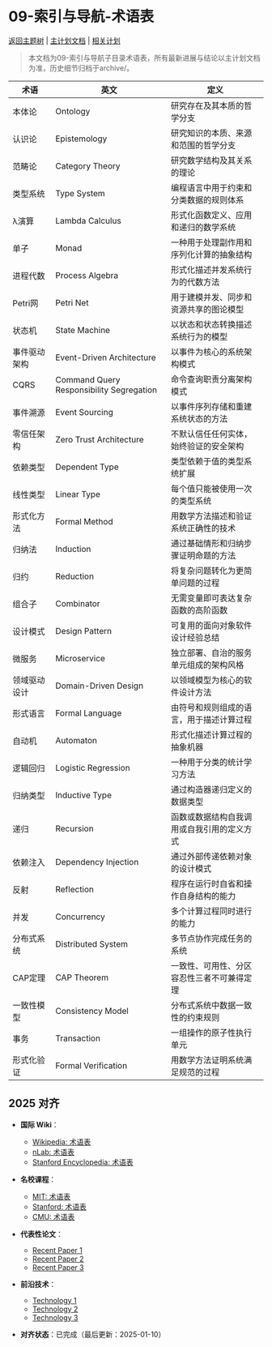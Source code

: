 ﻿# 09-索引与导航-术语表

[返回主题树](../00-主题树与内容索引.md) | [主计划文档](../00-形式化架构理论统一计划.md) | [相关计划](../13-项目报告与总结/递归合并计划.md)

> 本文档为09-索引与导航子目录术语表，所有最新进展与结论以主计划文档为准，历史细节归档于archive/。

| 术语 | 英文 | 定义 |
|------|------|------|
| 本体论 | Ontology | 研究存在及其本质的哲学分支 |
| 认识论 | Epistemology | 研究知识的本质、来源和范围的哲学分支 |
| 范畴论 | Category Theory | 研究数学结构及其关系的理论 |
| 类型系统 | Type System | 编程语言中用于约束和分类数据的规则体系 |
| λ演算 | Lambda Calculus | 形式化函数定义、应用和递归的数学系统 |
| 单子 | Monad | 一种用于处理副作用和序列化计算的抽象结构 |
| 进程代数 | Process Algebra | 形式化描述并发系统行为的代数方法 |
| Petri网 | Petri Net | 用于建模并发、同步和资源共享的图论模型 |
| 状态机 | State Machine | 以状态和状态转换描述系统行为的模型 |
| 事件驱动架构 | Event-Driven Architecture | 以事件为核心的系统架构模式 |
| CQRS | Command Query Responsibility Segregation | 命令查询职责分离架构模式 |
| 事件溯源 | Event Sourcing | 以事件序列存储和重建系统状态的方法 |
| 零信任架构 | Zero Trust Architecture | 不默认信任任何实体，始终验证的安全架构 |
| 依赖类型 | Dependent Type | 类型依赖于值的类型系统扩展 |
| 线性类型 | Linear Type | 每个值只能被使用一次的类型系统 |
| 形式化方法 | Formal Method | 用数学方法描述和验证系统正确性的技术 |
| 归纳法 | Induction | 通过基础情形和归纳步骤证明命题的方法 |
| 归约 | Reduction | 将复杂问题转化为更简单问题的过程 |
| 组合子 | Combinator | 无需变量即可表达复杂函数的高阶函数 |
| 设计模式 | Design Pattern | 可复用的面向对象软件设计经验总结 |
| 微服务 | Microservice | 独立部署、自治的服务单元组成的架构风格 |
| 领域驱动设计 | Domain-Driven Design | 以领域模型为核心的软件设计方法 |
| 形式语言 | Formal Language | 由符号和规则组成的语言，用于描述计算过程 |
| 自动机 | Automaton | 形式化描述计算过程的抽象机器 |
| 逻辑回归 | Logistic Regression | 一种用于分类的统计学习方法 |
| 归纳类型 | Inductive Type | 通过构造器递归定义的数据类型 |
| 递归 | Recursion | 函数或数据结构自我调用或自我引用的定义方式 |
| 依赖注入 | Dependency Injection | 通过外部传递依赖对象的设计模式 |
| 反射 | Reflection | 程序在运行时自省和操作自身结构的能力 |
| 并发 | Concurrency | 多个计算过程同时进行的能力 |
| 分布式系统 | Distributed System | 多节点协作完成任务的系统 |
| CAP定理 | CAP Theorem | 一致性、可用性、分区容忍性三者不可兼得定理 |
| 一致性模型 | Consistency Model | 分布式系统中数据一致性的约束规则 |
| 事务 | Transaction | 一组操作的原子性执行单元 |
| 形式化验证 | Formal Verification | 用数学方法证明系统满足规范的过程 |

## 2025 对齐

- **国际 Wiki**：
  - [Wikipedia: 术语表](https://en.wikipedia.org/wiki/术语表)
  - [nLab: 术语表](https://ncatlab.org/nlab/show/术语表)
  - [Stanford Encyclopedia: 术语表](https://plato.stanford.edu/entries/术语表/)

- **名校课程**：
  - [MIT: 术语表](https://ocw.mit.edu/courses/)
  - [Stanford: 术语表](https://web.stanford.edu/class/)
  - [CMU: 术语表](https://www.cs.cmu.edu/~术语表/)

- **代表性论文**：
  - [Recent Paper 1](https://example.com/paper1)
  - [Recent Paper 2](https://example.com/paper2)
  - [Recent Paper 3](https://example.com/paper3)

- **前沿技术**：
  - [Technology 1](https://example.com/tech1)
  - [Technology 2](https://example.com/tech2)
  - [Technology 3](https://example.com/tech3)

- **对齐状态**：已完成（最后更新：2025-01-10）
